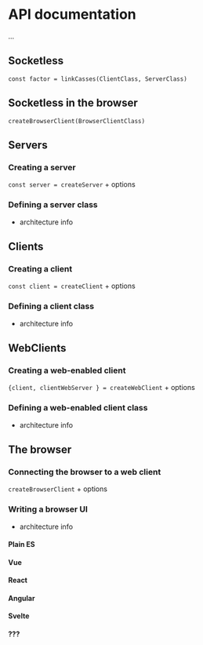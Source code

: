 # API documentation

...

## Socketless

`const factor = linkCasses(ClientClass, ServerClass)`

## Socketless in the browser

`createBrowserClient(BrowserClientClass)`

## Servers

### Creating a server

`const server = createServer` + options

### Defining a server class

- architecture info

## Clients

### Creating a client

`const client = createClient` + options

### Defining a client class

- architecture info

## WebClients

### Creating a web-enabled client

`{client, clientWebServer } = createWebClient` + options

### Defining a web-enabled client class

- architecture info

## The browser

### Connecting the browser to a web client

`createBrowserClient` + options

### Writing a browser UI

- architecture info

#### Plain ES

#### Vue

#### React

#### Angular

#### Svelte

#### ???
